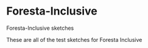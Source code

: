 # Foresta-Inclusive
Foresta-Inclusive sketches

These are all of the test sketches for Foresta Inclusive
